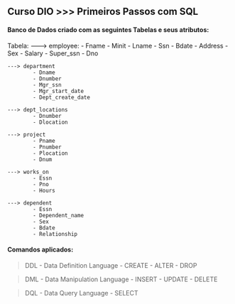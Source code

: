 ## Curso DIO >>> Primeiros Passos com SQL

#### Banco de Dados criado com as seguintes Tabelas e seus atributos:

Tabela:
    ---> employee:
            - Fname
            - Minit
            - Lname
            - Ssn
            - Bdate
            - Address
            - Sex
            - Salary
            - Super_ssn
            - Dno

    ---> department
            - Dname
            - Dnumber
            - Mgr_ssn
            - Mgr_start_date
            - Dept_create_date

    ---> dept_locations
            - Dnumber
            - Dlocation

    ---> project
            - Pname
            - Pnumber
            - Plocation
            - Dnum 

    ---> works_on
            - Essn
            - Pno
            - Hours

    ---> dependent
            - Essn
            - Dependent_name
            - Sex
            - Bdate
            - Relationship


#### Comandos aplicados:

> DDL - Data Definition Language
    - CREATE
    - ALTER
    - DROP

> DML - Data Manipulation Language
    - INSERT
    - UPDATE
    - DELETE

> DQL - Data Query Language
    - SELECT
